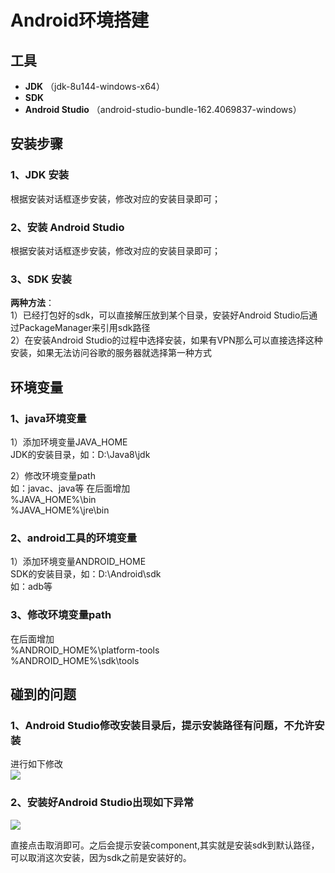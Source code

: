 # Android环境搭建

## 工具  

* **JDK**  （jdk-8u144-windows-x64）
* **SDK**  
* **Android Studio**  （android-studio-bundle-162.4069837-windows）

## 安装步骤

### 1、JDK 安装  
根据安装对话框逐步安装，修改对应的安装目录即可；

### 2、安装 Android Studio  
根据安装对话框逐步安装，修改对应的安装目录即可；  

### 3、SDK 安装  
**两种方法**：  
1）已经打包好的sdk，可以直接解压放到某个目录，安装好Android Studio后通过PackageManager来引用sdk路径  
2）在安装Android Studio的过程中选择安装，如果有VPN那么可以直接选择这种安装，如果无法访问谷歌的服务器就选择第一种方式  


## 环境变量
### 1、java环境变量  
1）添加环境变量JAVA_HOME  
JDK的安装目录，如：D:\Java8\jdk   

2）修改环境变量path  
如：javac、java等
在后面增加  
%JAVA_HOME%\bin  
%JAVA_HOME%\jre\bin

### 2、android工具的环境变量  
1）添加环境变量ANDROID_HOME  
SDK的安装目录，如：D:\Android\sdk  
如：adb等  

### 3、修改环境变量path  
在后面增加  
%ANDROID_HOME%\platform-tools  
%ANDROID_HOME%\sdk\tools  


## 碰到的问题  
### 1、Android Studio修改安装目录后，提示安装路径有问题，不允许安装  
进行如下修改  
![](https://github.com/RamboTong/MobileDevelopment/blob/master/00Android%E5%BC%80%E5%8F%91%E7%8E%AF%E5%A2%83%E6%90%AD%E5%BB%BA/pic/as00.png) 

### 2、安装好Android Studio出现如下异常  
![](https://github.com/RamboTong/MobileDevelopment/blob/master/00Android%E5%BC%80%E5%8F%91%E7%8E%AF%E5%A2%83%E6%90%AD%E5%BB%BA/pic/as01.png)
 
直接点击取消即可。之后会提示安装component,其实就是安装sdk到默认路径，可以取消这次安装，因为sdk之前是安装好的。  

